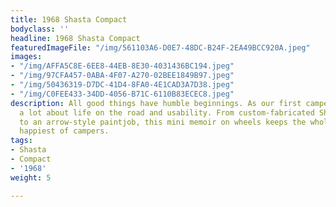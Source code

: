 ```yaml
---
title: 1968 Shasta Compact
bodyclass: ''
headline: 1968 Shasta Compact
featuredImageFile: "/img/561103A6-D0E7-48DC-B24F-2EA49BCC920A.jpeg"
images:
- "/img/AFFA5C8E-6EE8-44EB-8E30-4031436BC194.jpeg"
- "/img/97CFA457-0ABA-4F07-A270-02BEE1849B97.jpeg"
- "/img/50436319-D7DC-41D4-8FA0-4E1CAD3A7D38.jpeg"
- "/img/C0FEE433-34DD-4056-B71C-6110B83ECEC8.jpeg"
description: All good things have humble beginnings. As our first camper, we learned
  a lot about life on the road and usability. From custom-fabricated Shasta wings
  to an arrow-style paintjob, this mini memoir on wheels keeps the whole family the
  happiest of campers.
tags:
- Shasta
- Compact
- '1968'
weight: 5

---
```

